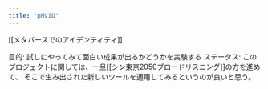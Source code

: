 ```yaml
---
title: "pMVID"
---
```


[[メタバースでのアイデンティティ]]

目的: 試しにやってみて面白い成果が出るかどうかを実験する
ステータス: このプロジェクトに関しては、一旦[[シン東京2050ブロードリスニング]]の方を進めて、 そこで生み出された新しいツールを適用してみるというのが良いと思う。

